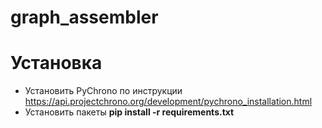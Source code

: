 # graph_assembler

# Установка
  
  * Установить PyChrono по инструкции https://api.projectchrono.org/development/pychrono_installation.html
  * Установить пакеты **pip install -r requirements.txt**
  
